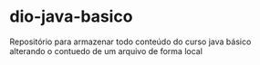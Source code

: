 # dio-java-basico
Repositório para armazenar todo conteúdo do curso java básico  
alterando o contuedo de um arquivo de forma local 
